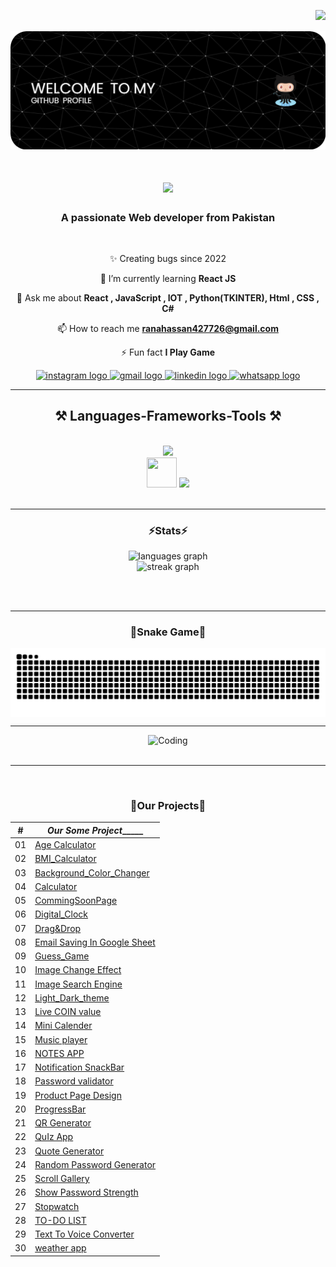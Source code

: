 <img align='right' src="https://visitor-badge.laobi.icu/badge?page_id=hassan42772.hassan42772&"  /><br/><br/>
![logo](https://github.com/hassan42772/hassan42772/blob/main/123.png)


<h1 align="center">
    <img src="https://readme-typing-svg.herokuapp.com/?font=Righteous&size=35&center=true&vCenter=true&width=500&height=70&duration=4000&lines=Hi+There!+👋;+I'm+Rana+Hassan!;" />
</h1>

<h3 align="center">A passionate Web developer from Pakistan</h3>

<br/>

<div align="center">
 
✨ Creating bugs since 2022
 
 🌱 I’m currently learning **React JS**

💬 Ask me about **React , JavaScript , IOT , Python(TKINTER), Html , CSS , C#**

📫 How to reach me **ranahassan427726@gmail.com**

⚡ Fun fact **I Play Game**

 </div>
 
<div align="center"> 
   <a href="https://www.instagram.com/ranahassan7485/" target="_blank">
    <img src="https://img.shields.io/static/v1?message=Instagram&logo=instagram&label=&color=E4405F&logoColor=white&labelColor=&style=for-the-badge" height="35" alt="instagram logo"  />
  </a>
  <a href="ranahassan427726@gmail.com" target="_blank">
    <img src="https://img.shields.io/static/v1?message=Gmail&logo=gmail&label=&color=D14836&logoColor=white&labelColor=&style=for-the-badge" height="35" alt="gmail logo"  />
  </a>
  <a href="https://www.linkedin.com/in/rana-hassan-99b850298/" target="_blank">
    <img src="https://img.shields.io/static/v1?message=LinkedIn&logo=linkedin&label=&color=0077B5&logoColor=white&labelColor=&style=for-the-badge" height="35" alt="linkedin logo"  />
  </a>
  <a href="https://wa.me/+923136064985" target="_blank">
    <img src="https://img.shields.io/static/v1?message=Whatsapp&logo=whatsapp&label=&color=25D366&logoColor=white&labelColor=&style=for-the-badge" height="35" alt="whatsapp logo"  />
  </a>
  
</div>

 <hr/>
 
<h2 align="center">⚒️ Languages-Frameworks-Tools ⚒️</h2>
<br/>
<div align="center">
<img src="https://skillicons.dev/icons?i=react,bootstrap,html,css,vscode,github,sublime,visualstudio,pycharm,cpp" /></br>
<img src="https://cdn.jsdelivr.net/gh/devicons/devicon/icons/csharp/csharp-original.svg" width="48" height="48"/> 



<img src="https://skillicons.dev/icons?i=python,javascript,firebase,mysql,arduino" />

</div>

<br/>
<hr/>

<h3 align="center">⚡Stats⚡</h3>



<div align="center">

  <img src="https://github-readme-stats.vercel.app/api/top-langs?username=hassan42772&locale=en&hide_title=false&layout=compact&card_width=320&langs_count=5&theme=react&hide_border=false" height="190" alt="languages graph"  />
</div>

<div align="center">
  <img src="https://streak-stats.demolab.com?user=hassan42772&locale=en&mode=daily&theme=react&hide_border=false&border_radius=5&order=3" height="220" alt="streak graph"  />
</div>

<br/><br/>

<hr/>
<h3 align="center">🐍Snake Game🐍</h3>
<img align='center' src="https://raw.githubusercontent.com/hassan42772/hassan42772/output/snake.svg" alt="Snake animation" />
<hr/>
<div align="center">
 <img  alt="Coding" width="800" height="450" src="https://camo.githubusercontent.com/2024b4acc66429c1d1dfbe6bcfbe35897f5d939da3522d35922057296eeaf7e6/68747470733a2f2f63646e2e6472696262626c652e636f6d2f75736572732f323133313939332f73637265656e73686f74732f343934383733362f74686f75676874776f726b732d6769665f6472696262626c652e676966">
  <br>


  <br/>
</div>
<hr/>

<br/>
<h3 align="center">🐍Our Projects🐍</h3>

<div align="center">



|  #  |___________________________________________________Our Some Project________________________________________________________                                                                                                                                                                                    
| :-: | --------------------------------------------------------------------------------------------------------------------------- 
| 01  | [Age Calculator](https://github.com/hassan42772/JavaScript_projects/tree/main/Age_calculator)  
| 02  | [BMI_Calculator](https://github.com/hassan42772/JavaScript_projects/tree/main/BMI_Calculator_project)  
| 03  | [Background_Color_Changer](https://github.com/hassan42772/JavaScript_projects/tree/main/Background_Color_Changer_project)  
| 04  | [Calculator](https://github.com/hassan42772/JavaScript_projects/tree/main/Calculator)  
| 05  | [CommingSoonPage](https://github.com/hassan42772/JavaScript_projects/tree/main/CommingSoonPage)  
| 06  | [Digital_Clock](https://github.com/hassan42772/JavaScript_projects/tree/main/Digital_Clock_Project)  
| 07  | [Drag&Drop](https://github.com/hassan42772/JavaScript_projects/tree/main/Drag&Drop)  
| 08  | [Email Saving In Google Sheet](https://github.com/hassan42772/JavaScript_projects/tree/main/EmailWithGoogleSheet)  
| 09  | [Guess_Game](https://github.com/hassan42772/JavaScript_projects/tree/main/Guess_Game_Project)  
| 10  | [Image Change Effect](https://github.com/hassan42772/JavaScript_projects/tree/main/ImageChangeEffect)  
| 11  | [Image Search Engine](https://github.com/hassan42772/JavaScript_projects/tree/main/ImageSearchEngine)  
| 12  | [Light_Dark_theme](https://github.com/hassan42772/JavaScript_projects/tree/main/Light_Dark_theme)  
| 13  | [Live COIN value](https://github.com/hassan42772/JavaScript_projects/tree/main/LiveCryptovalue)  
| 14  | [Mini Calender](https://github.com/hassan42772/JavaScript_projects/tree/main/MiniCalender)  
| 15  | [Music player](https://github.com/hassan42772/JavaScript_projects/tree/main/Music_player)  
| 16  | [NOTES APP](https://github.com/hassan42772/JavaScript_projects/tree/main/NOTES_APP)  
| 17  | [Notification SnackBar](https://github.com/hassan42772/JavaScript_projects/tree/main/Notification_SnackBar)  
| 18  | [Password validator](https://github.com/hassan42772/JavaScript_projects/tree/main/Password_validator)  
| 19  | [Product Page Design](https://github.com/hassan42772/JavaScript_projects/tree/main/ProductPageDesign)  
| 20  | [ProgressBar](https://github.com/hassan42772/JavaScript_projects/tree/main/ProgressBar)  
| 21  | [QR Generator](https://github.com/hassan42772/JavaScript_projects/tree/main/QR_Generator)  
| 22  | [QuIz App](https://github.com/hassan42772/JavaScript_projects/tree/main/QuIz_App)  
| 23  | [Quote Generator](https://github.com/hassan42772/JavaScript_projects/tree/main/Quote_Generator)  
| 24  | [Random Password Generator](https://github.com/hassan42772/JavaScript_projects/tree/main/Random_Password_Generator)  
| 25  | [Scroll Gallery](https://github.com/hassan42772/JavaScript_projects/tree/main/Scroll_Gallery)                               
| 26  | [Show Password Strength](https://github.com/hassan42772/JavaScript_projects/tree/main/ShowPasswordStrength)  
| 27  | [Stopwatch](https://github.com/hassan42772/JavaScript_projects/tree/main/Stopwatch)  
| 28  | [TO-DO LIST](https://github.com/hassan42772/JavaScript_projects/tree/main/TO-DO-LIST)  
| 29  | [Text To Voice Converter](https://github.com/hassan42772/JavaScript_projects/tree/main/TextToVoiceConverter)  
| 30  | [weather app](https://github.com/hassan42772/JavaScript_projects/tree/main/weather_app_project)                    



</div>

